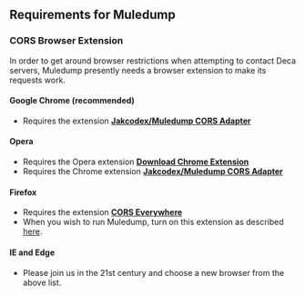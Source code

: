 ## Requirements for Muledump

### CORS Browser Extension

In order to get around browser restrictions when attempting to contact Deca servers, Muledump presently needs a browser extension to make its requests work.

#### Google Chrome (recommended)
- Requires the extension **[Jakcodex/Muledump CORS Adapter](https://chrome.google.com/webstore/detail/jakcodexmuledump-cors-ada/iimhkldbldnmapepklmeeinclchfkddd)**

#### Opera
- Requires the Opera extension **[Download Chrome Extension](https://addons.opera.com/en/extensions/details/download-chrome-extension-9/?display=en)**
- Requires the Chrome extension **[Jakcodex/Muledump CORS Adapter](https://chrome.google.com/webstore/detail/jakcodexmuledump-cors-ada/iimhkldbldnmapepklmeeinclchfkddd)**

#### Firefox
- Requires the extension **[CORS Everywhere](https://addons.mozilla.org/en-us/firefox/addon/cors-everywhere/)**
- When you wish to run Muledump, turn on this extension as described [here](https://github.com/spenibus/cors-everywhere-firefox-addon/blob/master/README.md).

#### IE and Edge
- Please join us in the 21st century and choose a new browser from the above list.

